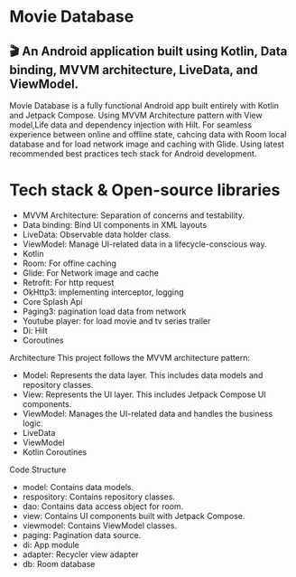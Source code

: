 # Movie Database
## 🎬 An Android application built using Kotlin, Data binding, MVVM architecture, LiveData, and ViewModel.

Movie Database is a fully functional Android app built entirely with Kotlin and Jetpack Compose. Using MVVM Architecture pattern with View model,Life data and dependency injection with Hilt. For seamless experience between online and offline state, cahcing data with Room local database and for load network image and caching with Glide. Using latest recommended best practices tech stack for Android development. 

# Tech stack & Open-source libraries
- MVVM Architecture: Separation of concerns and testability.
- Data binding: Bind UI components in XML layouts
- LiveData: Observable data holder class.
- ViewModel: Manage UI-related data in a lifecycle-conscious way.
- Kotlin
- Room: For offine caching
- Glide: For Network image and cache
- Retrofit: For http request
- OkHttp3: implementing interceptor, logging
- Core Splash Api
- Paging3: pagination load data from network
- Youtube player: for load movie and tv series trailer
- Di: Hilt
- Coroutines

Architecture
This project follows the MVVM architecture pattern:
- Model: Represents the data layer. This includes data models and repository classes.
- View: Represents the UI layer. This includes Jetpack Compose UI components.
- ViewModel: Manages the UI-related data and handles the business logic.
- LiveData
- ViewModel
- Kotlin Coroutines

Code Structure
- model: Contains data models.
- respository: Contains repository classes.
- dao: Contains data access object for room.
- view: Contains UI components built with Jetpack Compose.
- viewmodel: Contains ViewModel classes.
- paging: Pagination data source.
- di: App module
- adapter: Recycler view adapter
- db: Room database
